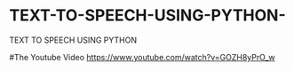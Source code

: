 # TEXT-TO-SPEECH-USING-PYTHON-
TEXT TO SPEECH USING PYTHON 

#The Youtube Video 
https://www.youtube.com/watch?v=GOZH8yPrO_w
